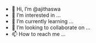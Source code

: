 - 👋 Hi, I’m @ajithaswa
- 👀 I’m interested in ...
- 🌱 I’m currently learning ...
- 💞️ I’m looking to collaborate on ...
- 📫 How to reach me ...

<!---
ajithaswa/ajithaswa is a ✨ special ✨ repository because its `README.md` (this file) appears on your GitHub profile.
You can click the Preview link to take a look at your changes.
--->
